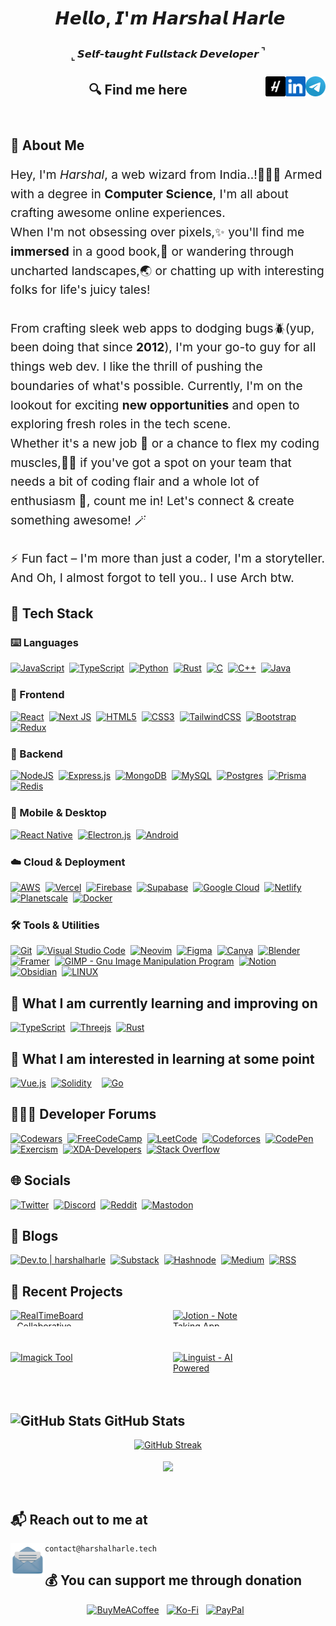 <header>
<h1 align="center">
<img src="https://user-images.githubusercontent.com/1303154/88677602-1635ba80-d120-11ea-84d8-d263ba5fc3c0.gif" width="30px" alt="">  𝙃𝙚𝙡𝙡𝙤, 𝙄'𝙢 𝙃𝙖𝙧𝙨𝙝𝙖𝙡 𝙃𝙖𝙧𝙡𝙚
</h1>
<h3 align="center">
<sub>⌞</sub> 𝙎𝙚𝙡𝙛-𝙩𝙖𝙪𝙜𝙝𝙩 𝙁𝙪𝙡𝙡𝙨𝙩𝙖𝙘𝙠 𝘿𝙚𝙫𝙚𝙡𝙤𝙥𝙚𝙧 <sup>⌝<sup>
</h3>

###
<a href="https://t.me/HarshalHarle" target="_blank" rel="noopener noreferrer">
    <img title='Use for Direct Messages' align="right" height="32" alt="Mail" src="assets/icons/telegram.png" />
</a>
<a href="https://www.linkedin.com/in/harshalharle" target="_blank" rel="noopener noreferrer">
    <img title='View Professional Journey' align="right" height="32" alt="LinkedIn" src="assets/icons/linkedin.png" />
</a>
<a href="https://www.harshalharle.tech" target="_blank" rel="noopener noreferrer">
    <img title='www.harshalharle.tech' align="right" height="32" alt="Harshal Harle" src="assets/icons/H.png"/>
</a>

<h2>🔍 Find me here</h2>

</header>
<main>
<section>
<div>
  <h2 style="margin-bottom: 1rem;"> 🚀 About Me </h2>

  <p style="font-size: 1.2rem; line-height: 1.6;">
    Hey, I'm <em>Harshal</em>, a web wizard from India..!🧙🏼‍♂️ Armed with a degree in <strong>Computer Science</strong>, I'm all about crafting awesome online experiences.
    <br>
    When I'm not obsessing over pixels,✨ you'll find me <span style="font-weight: bold;">immersed</span> in a good book,📖 or wandering through uncharted landscapes,🌏 or chatting up with interesting folks for life's juicy tales!
    <br><br>
    From crafting sleek web apps to dodging bugs🪲(yup, been doing that since <strong>2012</strong>), I'm your go-to guy for all things web dev. I like the thrill of pushing the boundaries of what's possible. Currently, I'm on the lookout for exciting <strong>new opportunities</strong> and open to exploring fresh roles in the tech scene.
    <br>
    Whether it's a new job 💼 or a chance to flex my coding muscles,💪🏻 if you've got a spot on your team that needs a bit of coding flair and a whole lot of enthusiasm 🙌, count me in! Let's connect & create something awesome! 🪄
    <br><br>
    ⚡ Fun fact – I'm more than just a coder, I'm a storyteller. And Oh, I almost forgot to tell you.. I use Arch btw.
  </p>
</div>
</section>

<section>
<h2>🧰 Tech Stack </h2>
<h3>⌨️ Languages </h3>
    <div style="display: flex; flex-wrap: wrap; margin-bottom: 1.5rem;">
<a href="https://developer.mozilla.org/en-US/docs/Web/JavaScript" target="\_blank" rel="noopener noreferrer" style="margin-right: 0.5rem;"><img src="https://img.shields.io/badge/-Javascript-F7DF1E.svg?logo=javascript&logoColor=fff" alt="JavaScript" height="28rem"></a><!---->
<a href="https://www.typescriptlang.org" target="\_blank" rel="noopener noreferrer" style="margin-right: 0.5rem;"><img src="https://img.shields.io/badge/-Typescript-3178C6.svg?logo=typescript&logoColor=white" alt="TypeScript" height="28rem"></a><!---->
<a href="https://www.python.org" target="\_blank" rel="noopener noreferrer" style="margin-right: 0.5rem;"><img src="https://img.shields.io/badge/-Python-3776ab.svg?logo=python&logoColor=ffd43b" alt="Python" height="28rem"></a><!---->
<a href="https://www.rust-lang.org/" target="\_blank" rel="noopener noreferrer" style="margin-right: 0.5rem;"><img src="https://img.shields.io/badge/-Rust-E57324.svg?logo=rust&logoColor=black" alt="Rust" height="28rem"></a><!---->
<a href="https://www.cprogramming.com" target="\_blank" rel="noopener noreferrer" style="margin-right: 0.5rem;"><img src="https://img.shields.io/badge/-C-A8B9CC.svg?logo=c&logoColor=white" alt="C" height="28rem"></a><!---->
<a href="https://www.cplusplus.com" target="\_blank" rel="noopener noreferrer" style="margin-right: 0.5rem;"><img src="https://img.shields.io/badge/-C++-00599C.svg?logo=c%2B%2B&logoColor=white" alt="C++" height="28rem"></a><!---->
<a href="https://www.java.com" target="\_blank" rel="noopener noreferrer" style="margin-right: 0.5rem;"><img src="https://img.shields.io/badge/-Java-007396.svg?logo=java&logoColor=E76F00" alt="Java" height="28rem"></a>
    </div>

<h3>🎨 Frontend </h3>
    <div style="display: flex; flex-wrap: wrap; margin-bottom: 1.5rem; align-items: center;">
<a href="https://react.dev" target="_blank" rel="noopener noreferrer" style="margin-right: 0.5rem;"><img src="https://img.shields.io/badge/-React-20232A.svg?logo=react&logoColor=61DAFB" alt="React" height="28rem"></a><!---->
<a href="https://nextjs.org" target="_blank" rel="noopener noreferrer" style="margin-right: 0.5rem;"><img src="https://img.shields.io/badge/-Next_JS-black.svg?logo=next.js&logoColor=white" alt="Next JS" height="28rem"></a><!---->
<a href="https://developer.mozilla.org/en-US/docs/Web/Guide/HTML/HTML5" target="_blank" rel="noopener noreferrer" style="margin-right: 0.5rem;"><img src="https://img.shields.io/badge/-HTML5-E34F26.svg?logo=html5&logoColor=white" alt="HTML5" height="28rem"></a><!---->
<a href="https://developer.mozilla.org/en-US/docs/Web/CSS" target="_blank" rel="noopener noreferrer" style="margin-right: 0.5rem;"><img src="https://img.shields.io/badge/-CSS3-1572B6.svg?logo=css3&logoColor=white" alt="CSS3" height="28rem"></a><!---->
<a href="https://tailwindcss.com" target="_blank" rel="noopener noreferrer" style="margin-right: 0.5rem;"><img src="https://img.shields.io/badge/-TailwindCSS-0b1121.svg?logo=tailwind-css&logoColor=38bdf8" alt="TailwindCSS" height="28rem"></a><!---->
<a href="https://getbootstrap.com" target="_blank" rel="noopener noreferrer" style="margin-right: 0.5rem;"><img src="https://img.shields.io/badge/-Bootstrap-6e2bf1.svg?logo=bootstrap&logoColor=white" alt="Bootstrap" height="28rem"></a><!---->
<a href="https://redux.js.org" target="_blank" rel="noopener noreferrer"><img src="https://img.shields.io/badge/-Redux-764ABC.svg?logo=redux&logoColor=white" alt="Redux" height="28rem"></a><!---->
    </div>

<h3>🐧 Backend </h3>
    <div style="display: flex; flex-wrap: wrap; margin-bottom: 1.5rem; align-items: center;">
<a href="https://nodejs.org" target="_blank" rel="noopener noreferrer" style="margin-right: 0.5rem;"><img src="https://img.shields.io/badge/Node.js-339933.svg?logo=node.js&logoColor=white" alt="NodeJS" height="28rem"></a><!---->
<a href="https://expressjs.com" target="_blank" rel="noopener noreferrer" style="margin-right: 0.5rem;"><img src="https://img.shields.io/badge/-Express.js-black.svg?logo=express&logoColor=white" alt="Express.js" height="28rem"></a><!---->
<a href="https://www.mongodb.com" target="_blank" rel="noopener noreferrer" style="margin-right: 0.5rem;"><img src="https://img.shields.io/badge/-MongoDB-47A248.svg?logo=mongodb&logoColor=white" alt="MongoDB" height="28rem"></a><!---->
<a href="https://www.mysql.com" target="_blank" rel="noopener noreferrer" style="margin-right: 0.5rem;"><img src="https://img.shields.io/badge/-MySQL-00758f.svg?logo=mysql&logoColor=white" alt="MySQL" height="28rem"></a><!---->
<a href="https://www.postgresql.org" target="_blank" rel="noopener noreferrer" style="margin-right: 0.5rem;"><img src="https://img.shields.io/badge/-Postgres-0064A5.svg?logo=postgresql&logoColor=white" alt="Postgres" height="28rem"></a><!---->
<a href="https://www.prisma.io" target="_blank" rel="noopener noreferrer" style="margin-right: 0.5rem;"><img src="https://img.shields.io/badge/Prisma-070811.svg?logo=Prisma&logoColor=white" alt="Prisma" height="28rem"></a><!---->
<a href="https://redis.io" target="_blank" rel="noopener noreferrer"><img src="https://img.shields.io/badge/-Redis-D82C20.svg?logo=redis&logoColor=white" alt="Redis" height="28rem"></a><!---->
    </div>

<h3>📱 Mobile & Desktop </h3>
<div style="display: flex; flex-wrap: wrap; margin-bottom: 1.5rem; align-items: center;">
<a href="https://reactnative.dev" target="_blank" rel="noopener noreferrer" style="margin-right: 0.5rem;"><img src="https://img.shields.io/badge/-React_Native-20232A.svg?logo=react&logoColor=61DAFB" alt="React Native" height="28rem"></a><!---->
<a href="https://www.electronjs.org" target="_blank" rel="noopener noreferrer" style="margin-right: 0.5rem;"><img src="https://img.shields.io/badge/-Electron.js-47848F.svg?logo=electron&logoColor=white" alt="Electron.js" height="28rem"></a><!---->
<a href="https://developer.android.com" target="_blank" rel="noopener noreferrer" style="margin-right: 0.5rem;"><img src="https://img.shields.io/badge/-Android-3DDC84.svg?logo=android&logoColor=white" alt="Android" height="28rem"></a><!---->
</div>

<h3>☁️ Cloud & Deployment </h3>
<div style="display: flex; flex-wrap: wrap; margin-bottom: 1.5rem; align-items: center;">
<a href="https://aws.amazon.com" target="_blank" rel="noopener noreferrer" style="margin-right: 0.5rem;"><img src="https://img.shields.io/badge/-AWS-232F3E.svg?logo=amazon-aws&logoColor=FF9900" alt="AWS" height="28rem"></a><!---->
<a href="https://vercel.com" target="_blank" rel="noopener noreferrer" style="margin-right: 0.5rem;"><img src="https://img.shields.io/badge/-Vercel-black.svg?logo=vercel&logoColor=white" alt="Vercel" height="28rem"></a><!---->
<a href="https://firebase.google.com" target="_blank" rel="noopener noreferrer" style="margin-right: 0.5rem;"><img src="https://img.shields.io/badge/-Firebase-039BE5.svg?logo=firebase&logoColor=FFCA28" alt="Firebase" height="28rem"></a><!---->
<a href="https://supabase.com" target="_blank" rel="noopener noreferrer" style="margin-right: 0.5rem;"><img src="https://img.shields.io/badge/Supabase-black.svg?logo=supabase&logoColor=3ECF8E" alt="Supabase" height="28rem"></a><!---->
<a href="https://cloud.google.com" target="_blank" rel="noopener noreferrer" style="margin-right: 0.5rem;"><img src="https://img.shields.io/badge/-Google_Cloud-4285F4.svg?logo=google-cloud&logoColor=white" alt="Google Cloud" height="28rem"></a><!---->
<a href="https://www.netlify.com" target="_blank" rel="noopener noreferrer"> <img src="https://img.shields.io/badge/-Netlify-00C7B7.svg?logo=netlify&logoColor=white" alt="Netlify" height="28rem"></a><!---->
<a href="https://planetscale.com" target="_blank" rel="noopener noreferrer" style="margin-right: 0.5rem;"><img src="https://img.shields.io/badge/PlanetScale-black.svg?logo=planetscale&logoColor=white" alt="Planetscale" height="28rem"></a><!---->
<a href="https://www.docker.com" target="_blank" rel="noopener noreferrer" style="margin-right: 0.5rem;"><img src="https://img.shields.io/badge/Docker-%230599dd.svg?logo=docker&logoColor=ebeef0" alt="Docker" height="28rem"></a><!---->
</div>

<h3>🛠️ Tools & Utilities </h3>
<div style="display: flex; flex-wrap: wrap; margin-bottom: 1.5rem; align-items: center;">
<a href="https://git-scm.com" target="_blank" rel="noopener noreferrer" style="margin-right: 0.5rem;"><img src="https://img.shields.io/badge/-Git-F05032.svg?logo=git&logoColor=white" alt="Git" height="28rem"></a><!---->
<a href="https://code.visualstudio.com/insiders" target="_blank" rel="noopener noreferrer" style="margin-right: 0.5rem;"><img src="https://img.shields.io/badge/-VS_Code_Insiders-282C34.svg?logo=visual-studio-code&logoColor=24bfa5" alt="Visual Studio Code" height="28rem"></a><!---->
<a href="https://neovim.io" target="_blank" rel="noopener noreferrer" style="margin-right: 0.5rem;"><img src="https://img.shields.io/badge/NeoVim-%2357A143?&logo=neovim&logoColor=white" alt="Neovim" height="28rem"></a><!---->
<a href="https://www.figma.com" target="_blank" rel="noopener noreferrer" style="margin-right: 0.5rem;"><img src="https://img.shields.io/badge/-Figma-F24E1E.svg?logo=figma&logoColor=white" alt="Figma" height="28rem"></a><!---->
<a href="https://www.canva.com" target="_blank" rel="noopener noreferrer" style="margin-right: 0.5rem;"><img src="https://img.shields.io/badge/Canva-%232f7ede.svg?logo=Canva&logoColor=white" alt="Canva" height="28rem"></a><!---->
<a href="https://www.blender.org" target="_blank" rel="noopener noreferrer" style="margin-right: 0.5rem;"><img src="https://img.shields.io/badge/Blender-%23F5792A.svg?logo=blender&logoColor=white" alt="Blender" height="28rem"></a><!---->
<a href="https://www.framer.com" target="_blank" rel="noopener noreferrer" style="margin-right: 0.5rem;"><img src="https://img.shields.io/badge/Framer-black.svg?logo=framer&logoColor=00a6ff" alt="Framer" height="28rem"></a><!---->
<a href="https://www.gimp.org" target="_blank" rel="noopener noreferrer" style="margin-right: 0.5rem;"><img src="https://img.shields.io/badge/GIMP-CCCCCC.svg?logo=gimp&logoColor=534d3d" alt="GIMP - Gnu Image Manipulation Program" height="28rem"></a><!---->
<a href="https://www.notion.so" target="_blank" rel="noopener noreferrer" style="margin-right: 0.5rem;"><img src="https://img.shields.io/badge/-Notion-black.svg?logo=notion&logoColor=white" alt="Notion" height="28rem"></a><!---->
<a href="https://obsidian.md" target="_blank" rel="noopener noreferrer" style="margin-right: 0.5rem;"><img src="https://img.shields.io/badge/-Obsidian-black.svg?logo=obsidian&logoColor=826ed9" alt="Obsidian" height="28rem"></a><!---->
<a href="https://www.linux.org" target="_blank" rel="noopener noreferrer" style="margin-right: 0.5rem;"><img title='It does infinite loops in 5 seconds' src="https://img.shields.io/badge/-Linux-55a7cc.svg?logo=linux&logoColor=13466b" alt="LINUX" height="28rem"></a><!---->
</div>

<h2>📖 What I am currently learning and improving on </h2>
<div style="display: flex; flex-wrap: wrap; margin-bottom: 1.5rem; align-items: center;">
<a href="https://www.typescriptlang.org" target="_blank" rel="noopener noreferrer" style="margin-right: 0.5rem;"><img src="https://img.shields.io/badge/-Typescript-3178C6.svg?logo=typescript&logoColor=white" alt="TypeScript" height="28rem"></a><!---->
<a href="https://threejs.org" target="_blank" rel="noopener noreferrer" style="margin-right: 0.5rem;"><img src="https://img.shields.io/badge/Three.js-black.svg?logo=three.js&logoColor=white" alt="Threejs" height="28rem"></a><!---->
<a href="https://www.rust-lang.org/" target="_blank" rel="noopener noreferrer" style="margin-right: 0.5rem;"><img src="https://img.shields.io/badge/-Rust-E57324.svg?logo=rust&logoColor=black" alt="Rust" height="28rem"></a><!---->
</div>

<h2>🔭 What I am interested in learning at some point </h2>
<div style="display: flex; flex-wrap: wrap; margin-bottom: 1.5rem; align-items: center;">
<a href="https://vuejs.org" target="_blank" rel="noopener noreferrer" style="margin-right: 0.5rem;"><img src="https://img.shields.io/badge/Vue-%2335495e.svg?logo=vuedotjs&logoColor=%234FC08D" alt="Vue.js" height="28rem"></a><!---->
<a href="https://soliditylang.org/" target="_blank" rel="noopener noreferrer" style="margin-right: 0.5rem;"><img src="https://img.shields.io/badge/Solidity-2b247c.svg?logo=solidity&logoColor=white" alt="Solidity" height="28rem" style="margin-right: 0.5rem;"></a><!---->
<a href="https://golang.org" target="_blank" rel="noopener noreferrer" style="margin-right: 0.5rem;"><img src="https://img.shields.io/badge/Go-%2300ADD8.svg?logo=go&logoColor=white" alt="Go" height="28rem"></a><!---->
</div>

<section>
<h2>🧑🏻‍💻 Developer Forums </h2>
<div style="display: flex; flex-wrap: wrap; margin-bottom: 1.5rem; align-items: center;">
<a href="https://www.codewars.com/users/HarshalHarle" target="_blank" rel="noopener noreferrer" style="margin-right: 0.5rem;"><img src="https://img.shields.io/badge/Codewars-B1361E.svg?logo=codewars&logoColor=black" alt="Codewars" height="28rem"></a><!---->
<a href="https://www.freecodecamp.org/harshal_harle" target="_blank" rel="noopener noreferrer" style="margin-right: 0.5rem;"><img src="https://img.shields.io/badge/Freecodecamp-%23123?&logo=freecodecamp&logoColor=green" alt="FreeCodeCamp" height="28rem"></a><!---->
<a href="https://leetcode.com/HarshalHarle" target="_blank" rel="noopener noreferrer" style="margin-right: 0.5rem;"><img src="https://img.shields.io/badge/LeetCode-282C34.svg?logo=LeetCode&logoColor=#d16c06" alt="LeetCode" height="28rem"></a><!---->
<a href="https://codeforces.com/profile/Harshal_Harle" target="_blank" rel="noopener noreferrer" style="margin-right: 0.5rem;"><img src="https://img.shields.io/badge/Codeforces-445f9d.svg?logo=Codeforces&logoColor=white" alt="Codeforces" height="28rem"></a><!---->
<a href="https://codepen.io/HarshalHarle" target="_blank" rel="noopener noreferrer" style="margin-right: 0.5rem;"><img src="https://img.shields.io/badge/Codepen-black.svg?logo=codepen&logoColor=white" alt="CodePen" height="28rem"></a><!---->
<a href="https://exercism.org/profiles/HarshalHarle" target="_blank" rel="noopener noreferrer" style="margin-right: 0.5rem;"><img src="https://img.shields.io/badge/Exercism-009CAB.svg?logo=exercism&logoColor=white" alt="Exercism" height="28rem"></a><!---->
<a href="https://www.xda-developers.com" target="_blank" rel="noopener noreferrer" style="margin-right: 0.5rem;"><img src="https://img.shields.io/badge/XDA--Developers-%232daae9.svg?logo=XDA-Developers&logoColor=e43f64" alt="XDA-Developers" height="28rem"></a><!---->
<a href="https://stackoverflow.com/users/9130194/harshalharle" target="_blank" rel="noopener noreferrer" style="margin-right: 0.5rem;"><img src="https://img.shields.io/badge/-Stackoverflow-FE7A16.svg?logo=stack-overflow&logoColor=white" alt="Stack Overflow" height="28rem"></a><!---->
</div>
</section>

<section>
<h2>🌐 Socials </h2>
<div style="display: flex; flex-wrap: wrap; margin-bottom: 1.5rem; align-items: center;">
<a href="https://twitter.com/HarshalHarle" target="_blank" rel="noopener noreferrer" style="margin-right: 0.5rem;"><img src="https://img.shields.io/badge/Twitter-black.svg?logo=X&logoColor=white" alt="Twitter" height="28rem"></a><!---->
<a href="https://discord.com/users/harshalharle" target="_blank" rel="noopener noreferrer" style="margin-right: 0.5rem;"><img src="https://img.shields.io/badge/Discord-%235865F2.svg?logo=discord&logoColor=white" alt="Discord" height="28rem"></a><!---->
<a href="https://www.reddit.com/user/HarshalHarle" target="_blank" rel="noopener noreferrer" style="margin-right: 0.5rem;"><img src="https://img.shields.io/badge/Reddit-FF4500.svg?logo=reddit&logoColor=white" alt="Reddit" height="28rem"></a><!---->
<a href="https://mastodon.social/@HarshalHarle" target="_blank" rel="noopener noreferrer" style="margin-right: 0.5rem;"><img src="https://img.shields.io/badge/-Mastodon-%235d4fe6?logo=mastodon&logoColor=white" alt="Mastodon" height="28rem"></a><!---->
</div>
</section>

<section>
<h2>📝 Blogs </h2>
<div style="display: flex; flex-wrap: wrap; margin-bottom: 1.5rem; align-items: center;">
<a href="https://dev.to/harshalharle" target="_blank" rel="noopener noreferrer" style="margin-right: 0.5rem;"><img src="https://img.shields.io/badge/Dev.to-0A0A0A.svg?logo=dev.to&logoColor=white" alt="Dev.to | harshalharle" height="28rem"></a><!---->
<a href="https://harshalharle.substack.com" target="_blank" rel="noopener noreferrer" style="margin-right: 0.5rem;"><img src="https://img.shields.io/badge/Substack-%23006f5c.svg?logo=substack&logoColor=FF6719" alt="Substack" height="28rem"></a><!---->
<a href="https://hashnode.com/@harshalharle" target="_blank" rel="noopener noreferrer" style="margin-right: 0.5rem;"><img src="https://img.shields.io/badge/Hashnode-2962FF.svg?logo=hashnode&logoColor=white" alt="Hashnode" height="28rem"></a><!---->
<a href="https://medium.com/@HarshalHarle" target="_blank" rel="noopener noreferrer" style="margin-right: 0.5rem;"><img src="https://img.shields.io/badge/Medium-12100E.svg?logo=medium&logoColor=white" alt="Medium" height="28rem"></a><!---->
<a href="https://www.harshalharle.tech/feed/" target="_blank" rel="noopener noreferrer" style="margin-right: 0.5rem;"><img src="https://img.shields.io/badge/RSS-F88900.svg?logo=rss&logoColor=white" alt="RSS" height="28rem"></a><!---->
</div>
</section>

<section>
<h2>📂 Recent Projects </h2>
<div style="display: grid; grid-template-columns: repeat(2, 1fr); gap: 1rem;">
  <a href="https://realtimeboard.vercel.app"><img src="https://svg.bookmark.style/api?url=https://realtimeboard.vercel.app" alt="RealTimeBoard - Collaborative Whiteboard"style="max-width: 50%; max-height: 50%;"></a><!---->
  <a href="https://jotion.vercel.app"><img src="https://svg.bookmark.style/api?url=https://jotion.vercel.app" alt="Jotion - Note Taking App"style="max-width: 50%; max-height: 50%;"></a><!---->
  <a href="https://imagick.vercel.app"><img src="https://svg.bookmark.style/api?url=https://boombox-ecommerce.vercel.app" alt="Imagick Tool"style="max-width: 50%; max-height: 50%;"></a><!---->
  <a href="https://linguist.vercel.app"><img src="https://svg.bookmark.style/api?url=https://linguist.vercel.app" alt="Linguist - AI Powered Language Learning"style="max-width: 50%; max-height: 50%;"></a><!---->
</div>
</section>

<section>
<h2>
    <img src="https://i.pinimg.com/originals/65/c4/f4/65c4f452571be1261e9c623f7da488ac.gif" alt="GitHub Stats" style="width: 2rem;">
    GitHub Stats
</h2>
<div  align="center">
    <div style="margin-bottom: 1rem;">
        <a href="https://github.com/HarshalHarle?tab=repositories">
            <img src="https://streak-stats.demolab.com?user=HarshalHarle&theme=transparent&border_radius=30&fire=FF4500&border=EB5454&ring=006AFF&stroke=BF616A&sideNums=80a1d4&currStreakNum=a6d9ff&dates=049167&currStreakLabel=c6ffbb&sideLabels=ffcdfd" alt="GitHub Streak">
        </a>
    </div>
    <div style="margin-bottom: 1rem;">
        <a href="https://github.com/HarshalHarle?tab=repositories">
            <img height=200 align="center" src="https://gstat.vercel.app/api/top-langs?username=harshalharle&show=reviews,discussions_started,discussions_answered,prs_merged,prs_merged_percentage&size_weight=0.5&count_weight=0.5&langs_count=10&layout=compact&include_all_commits=true&count_private=true&theme=transparent#gh-dark-mode-only&hide_border=true&border_radius=30&theme=chartreuse-dark" />
        </a>
    </div>
    <div>
        <a>
            <img src="https://visitcount.itsvg.in/api?id=HarshalHarle&label=Guests%20Visited&icon=8&color=7&pretty=true" alt="">
        </a>
    </div>
</div>
</section>

<footer>
<h2>📬 Reach out to me at</h2>
<a title='Open Default Mail Client App' href="mailto:contact@harshalharle.tech">
    <img height="55" align="left" clear="right" alt="Mail" src="assets/icons/mail.png" />
</a>

```
contact@harshalharle.tech
```

 <h2>💰 You can support me through donation</h2>
 <div  align="center">
<a href="https://buymeacoffee.com/harshalharle"  target="_blank" rel="noopener noreferrer" style="margin-right: 0.5rem;"><img src="https://img.shields.io/badge/Buy%20Me%20a%20Coffee-ffdd00.svg?logo=buy-me-a-coffee&logoColor=black" alt="BuyMeACoffee" height="28rem"></a><!---->
<a href="https://ko-fi.com/harshalharle"  target="_blank" rel="noopener noreferrer" style="margin-right: 0.5rem;"><img src="https://img.shields.io/badge/Buy%20Me%20a%20Chai-F16061.svg?logo=ko-fi&logoColor=white" alt="Ko-Fi" height="28rem"></a><!---->
<a href="https://paypal.me/harshalharle"  target="_blank" rel="noopener noreferrer" style="margin-right: 0.5rem;"><img src="https://img.shields.io/badge/PayPal-1f264f.svg?logo=paypal&logoColor=2790c3" alt="PayPal" height="28rem"></a><!---->
</div>
</footer>
